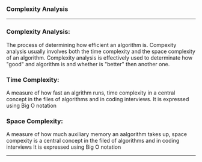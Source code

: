 ### Complexity Analysis
________________________________________________________________________________________________________________________________________________________________________________________________________________________

### Complexity Analysis:

The process of determining how efficient an algorithm is. Compexity analysis usually involves both the time complexity and the space complexity of an algorithm.
Complexity analysis is effectively used to determinate how "good" and algorithm is and whether is "better" then another one.

### Time Complexity:

A measure of how fast an algrithm runs, time complexity in a central concept in the files of algorithms and in coding interviews.
It is expressed using Big O notation

### Space Complexity:

A measure of how much auxiliary memory an aalgorithm takes up, space compexity is a central concept in the filed of algorithms and in coding interviews
It is expressed using Big O notation

________________________________________________________________________________________________________________________________________________________________________________________________________________________________

